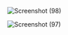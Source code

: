 ![Screenshot (98)](https://user-images.githubusercontent.com/86656870/184315004-646b08f9-c094-4338-ad97-23d7b4aedccc.png)

![Screenshot (97)](https://user-images.githubusercontent.com/86656870/184315227-59104758-425a-46f4-890a-82f31c5c9a91.png)
